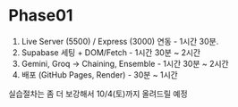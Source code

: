 # Phase01

1. Live Server (5500) / Express (3000) 연동 - 1시간 30분.
2. Supabase 세팅 + DOM/Fetch - 1시간 30분 ~ 2시간
3. Gemini, Groq -> Chaining, Ensemble - 1시간 30분 ~ 2시간
4. 배포 (GitHub Pages, Render) - 30분 ~ 1시간

실습절차는 좀 더 보강해서 10/4(토)까지 올려드릴 예정
